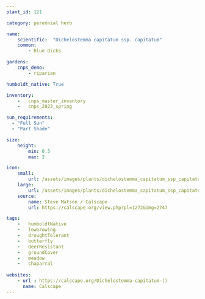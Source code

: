 ```yaml
---
plant_id: 121

category: perennial herb

name: 
    scientific:  "Dichelostemma capitatum ssp. capitatum"  
    common:  
        - Blue Dicks 

gardens:
    cnps_demo:
        - riparian

humboldt_native: True

inventory: 
    -   cnps_master_inventory
    -   cnps_2023_spring

sun_requirements:
  - "Full Sun"
  - "Part Shade"

size:
    height: 
        min: 0.5
        max: 2

icon: 
    small: 
        url: /assets/images/plants/dichelostemma_capitatum_ssp_capitatum.jpg
    large: 
        url: /assets/images/plants/dichelostemma_capitatum_ssp_capitatum_lg.jpg
    source:
        name: Steve Matson / Calscape
        url: https://calscape.org/view.php?pl=1272&img=2747 

tags: 
    -   humboldtNative
    -   lowGrowing
    -   droughtTolerant
    -   butterfly
    -   deerResistant
    -   groundCover
    -   meadow
    -   chaparral 
 
websites:
    - url : https://calscape.org/Dichelostemma-capitatum-() 
      name: Calscape
---
```

